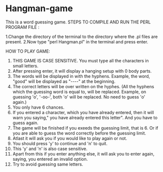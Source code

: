 # Hangman-game
This is a word guessing game.
STEPS TO COMPILE AND RUN THE PERL PROGRAM FILE :

1.Change the directory of the terminal to the directory where the .pl files are present.
2.Now type "perl Hangman.pl" in the terminal and press enter.

HOW TO PLAY GAME:

1. THIS GAME IS CASE SENSITIVE. You must type all the characters in small letters.
2. After pressing enter, it will display a hanging setup with 0 body parts.
3. The words will be displayed in with the hyphens. Example, the word, "good" will be displayed as "----" at the beginning.
4. The correct letters will be over written on the hyphes.
   (All the hyphens which the guessing word is equal to, will be replaced. Example, on guessing 'o', '-oo-', both 'o' will be replaced. No need to guess 'o' again.)
5. You only have 6 chances.
6. If you entered a character, which you have already entered, then it will warn you saying," you have already entered this letter".
   And you have to guess again.
7. The game will be finished if you exeeds the guessing limit, that is 6. Or if you are able to guess the word correctly before the guessing limit.
8. Atlast it will ask you if you would like to play again or not.
9. You should press 'y' to continue and 'n' to quit.
10. This 'y' and 'n' is also case sensitive.
11. Apart from this if you enter anything else, it will ask you to enter again, saying, you entered an invalid option.
12. Try to avoid guessing same letters.
